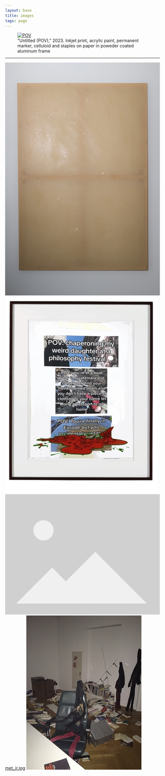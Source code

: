 ```yaml
---
layout: base
title: images
tags: page
---
```


<figure>
<a href="/assets/images/POV_large.webp"><img src="/assets/images/POV_large.webp" alt="POV" id="halo"></a>
<figcaption>"Untitled (POV)," 2023. Inkjet print, acrylic paint, permanent marker, celluloid and staples on paper in poweder coated aluminum frame</figcaption>
</figure>

***

[![2.jpg](assets/images/2.jpg)](assets/images/2.jpg)
![philosophy.jpg](assets/images/philosophy.jpg)
[![0.jpg](assets/images/placeholder.svg)](assets/images/placeholder.svg)
[met_jr.jpg](assets/images/met_jr.jpg)
[![relatable_mess.jpg](assets/images/relatable_mess.jpg)](assets/images/relatable_mess.jpg)